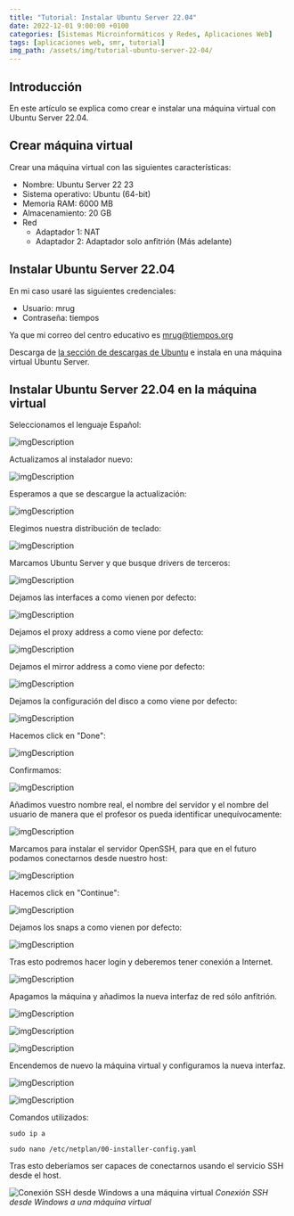 ```yaml
---
title: "Tutorial: Instalar Ubuntu Server 22.04"
date: 2022-12-01 9:00:00 +0100
categories: [Sistemas Microinformáticos y Redes, Aplicaciones Web]
tags: [aplicaciones web, smr, tutorial]
img_path: /assets/img/tutorial-ubuntu-server-22-04/
---
```


## Introducción

En este artículo se explica como crear e instalar una máquina virtual con Ubuntu Server 22.04.

## Crear máquina virtual

Crear una máquina virtual con las siguientes características:

- Nombre: Ubuntu Server 22 23
- Sistema operativo: Ubuntu (64-bit)
- Memoria RAM: 6000 MB
- Almacenamiento: 20 GB
- Red
  - Adaptador 1: NAT
  - Adaptador 2: Adaptador solo anfitrión (Más adelante)

## Instalar Ubuntu Server 22.04

En mi caso usaré las siguientes credenciales:

- Usuario: mrug
- Contraseña: tiempos

Ya que mi correo del centro educativo es mrug@tiempos.org

Descarga de [la sección de descargas de Ubuntu](https://ubuntu.com/download/server) e instala en una máquina virtual Ubuntu Server.

## Instalar Ubuntu Server 22.04 en la máquina virtual

Seleccionamos el lenguaje Español:

![imgDescription](01.png)

Actualizamos al instalador nuevo:

![imgDescription](02.png)

Esperamos a que se descargue la actualización:

![imgDescription](03.png)

Elegimos nuestra distribución de teclado:

![imgDescription](04.png)

Marcamos Ubuntu Server y que busque drivers de terceros:

![imgDescription](05.png)

Dejamos las interfaces a como vienen por defecto:

![imgDescription](06.png)

Dejamos el proxy address a como viene por defecto:

![imgDescription](07.png)

Dejamos el mirror address a como viene por defecto:

![imgDescription](08.png)

Dejamos la configuración del disco a como viene por defecto:

![imgDescription](09.png)

Hacemos click en "Done":

![imgDescription](10.png)

Confirmamos:

![imgDescription](11.png)

Añadimos vuestro nombre real, el nombre del servidor y el nombre del usuario de manera que el profesor os pueda identificar unequívocamente:

![imgDescription](12.png)

Marcamos para instalar el servidor OpenSSH, para que en el futuro podamos conectarnos desde nuestro host:

![imgDescription](13.png)

Hacemos click en "Continue":

![imgDescription](14.png)

Dejamos los snaps a como vienen por defecto:

![imgDescription](15.png)

Tras esto podremos hacer login y deberemos tener conexión a Internet.

![imgDescription](16.png)

Apagamos la máquina y añadimos la nueva interfaz de red sólo anfitrión.

![imgDescription](archivoAdministracionDeSoloAnfitrion.png)

![imgDescription](crearRedSoloAnfitrion.png)

![imgDescription](añadirAdaptadorSoloAnfitrion.png)

Encendemos de nuevo la máquina virtual y configuramos la nueva interfaz.

![imgDescription](17.png)

![imgDescription](18.png)

Comandos utilizados:

```console
sudo ip a 
```

```console
sudo nano /etc/netplan/00-installer-config.yaml
```

Tras esto deberíamos ser capaces de conectarnos usando el servicio SSH desde el host.

![Conexión SSH desde Windows a una máquina virtual](conexionSshEstablecida.png)
_Conexión SSH desde Windows a una máquina virtual_
